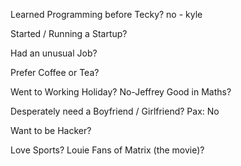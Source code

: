 Learned Programming before Tecky?
no - kyle


Started / Running a Startup?

Had an unusual Job?

Prefer Coffee or Tea?

Went to Working Holiday?
No-Jeffrey
Good in Maths?

Desperately need a Boyfriend / Girlfriend?
Pax: No

Want to be Hacker?

Love Sports?
Louie
Fans of Matrix (the movie)?